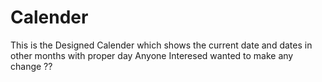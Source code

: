 # Calender
This is the Designed Calender which shows the current date and dates in other months with proper day
Anyone Interesed wanted to make any change ??
